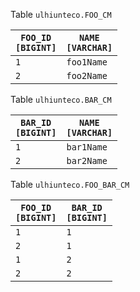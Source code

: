 Table <code>ulhiunteco.FOO_CM</code><table><thead><tr><th><code>FOO_ID [BIGINT]</code></th><th><code>NAME [VARCHAR]</code></th></tr></thead><tbody><tr><td><code>1</code></td><td><code>foo1Name</code></td></tr><tr><td><code>2</code></td><td><code>foo2Name</code></td></tr></tbody></table>
Table <code>ulhiunteco.BAR_CM</code><table><thead><tr><th><code>BAR_ID [BIGINT]</code></th><th><code>NAME [VARCHAR]</code></th></tr></thead><tbody><tr><td><code>1</code></td><td><code>bar1Name</code></td></tr><tr><td><code>2</code></td><td><code>bar2Name</code></td></tr></tbody></table>
Table <code>ulhiunteco.FOO_BAR_CM</code><table><thead><tr><th><code>FOO_ID [BIGINT]</code></th><th><code>BAR_ID [BIGINT]</code></th></tr></thead><tbody><tr><td><code>1</code></td><td><code>1</code></td></tr><tr><td><code>2</code></td><td><code>1</code></td></tr><tr><td><code>1</code></td><td><code>2</code></td></tr><tr><td><code>2</code></td><td><code>2</code></td></tr></tbody></table>
